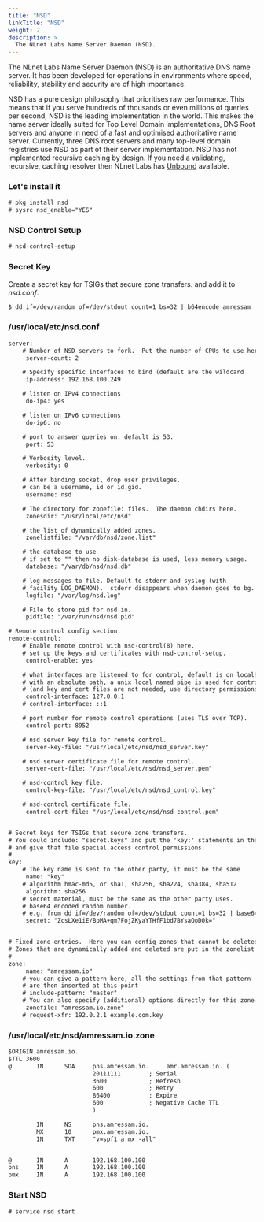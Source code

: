 ```yaml
---
title: "NSD"
linkTitle: "NSD"
weight: 2
description: >
  The NLnet Labs Name Server Daemon (NSD).
---
```

<!--
{{% pageinfo %}}
This is a placeholder page that shows you how to use this template site.
{{% /pageinfo %}}
-->

The NLnet Labs Name Server Daemon (NSD) is an authoritative DNS name server. It has been developed for operations in environments where speed, reliability, stability and security are of high importance.

NSD has a pure design philosophy that prioritises raw performance. This means that if you serve hundreds of thousands or even millions of queries per second, NSD is the leading implementation in the world. This makes the name server ideally suited for Top Level Domain implementations, DNS Root servers and anyone in need of a fast and optimised authoritative name server. Currently, three DNS root servers and many top-level domain registries use NSD as part of their server implementation. NSD has not implemented recursive caching by design. If you need a validating, recursive, caching resolver then NLnet Labs has [Unbound](https://www.nlnetlabs.nl/projects/unbound/about/) available.

### Let's install it
```html
# pkg install nsd
# sysrc nsd_enable="YES"
```
### NSD Control Setup
```html
# nsd-control-setup
```
### Secret Key
Create a secret key for TSIGs that secure zone transfers. and add it to *nsd.conf*.
```html
$ dd if=/dev/random of=/dev/stdout count=1 bs=32 | b64encode amressam
```
### /usr/local/etc/nsd.conf
```html
server:
	# Number of NSD servers to fork.  Put the number of CPUs to use here.
	 server-count: 2

	# Specify specific interfaces to bind (default are the wildcard
	 ip-address: 192.168.100.249

	# listen on IPv4 connections
	 do-ip4: yes

	# listen on IPv6 connections
	 do-ip6: no

	# port to answer queries on. default is 53.
	 port: 53

	# Verbosity level.
	 verbosity: 0

	# After binding socket, drop user privileges.
	# can be a username, id or id.gid.
	 username: nsd

	# The directory for zonefile: files.  The daemon chdirs here.
	 zonesdir: "/usr/local/etc/nsd"

	# the list of dynamically added zones.
	 zonelistfile: "/var/db/nsd/zone.list"

	# the database to use
	# if set to "" then no disk-database is used, less memory usage.
	 database: "/var/db/nsd/nsd.db"

	# log messages to file. Default to stderr and syslog (with
	# facility LOG_DAEMON).  stderr disappears when daemon goes to bg.
	 logfile: "/var/log/nsd.log"

	# File to store pid for nsd in.
	 pidfile: "/var/run/nsd/nsd.pid"

# Remote control config section. 
remote-control:
	# Enable remote control with nsd-control(8) here.
	# set up the keys and certificates with nsd-control-setup.
	 control-enable: yes

	# what interfaces are listened to for control, default is on localhost.
	# with an absolute path, a unix local named pipe is used for control
	# (and key and cert files are not needed, use directory permissions).
	 control-interface: 127.0.0.1
	# control-interface: ::1

	# port number for remote control operations (uses TLS over TCP).
	 control-port: 8952

	# nsd server key file for remote control.
	 server-key-file: "/usr/local/etc/nsd/nsd_server.key"

	# nsd server certificate file for remote control.
	 server-cert-file: "/usr/local/etc/nsd/nsd_server.pem"

	# nsd-control key file.
	 control-key-file: "/usr/local/etc/nsd/nsd_control.key"

	# nsd-control certificate file.
	 control-cert-file: "/usr/local/etc/nsd/nsd_control.pem"


# Secret keys for TSIGs that secure zone transfers.
# You could include: "secret.keys" and put the 'key:' statements in there,
# and give that file special access control permissions.
#
key:
	# The key name is sent to the other party, it must be the same
	 name: "key"
	# algorithm hmac-md5, or sha1, sha256, sha224, sha384, sha512
	 algorithm: sha256
	# secret material, must be the same as the other party uses.
	# base64 encoded random number.
	# e.g. from dd if=/dev/random of=/dev/stdout count=1 bs=32 | base64
	 secret: "ZcsLXe1iE/BpMA+qm7FojZKyaYTHfF1bd7BYsaOoD0k="


# Fixed zone entries.  Here you can config zones that cannot be deleted.
# Zones that are dynamically added and deleted are put in the zonelist file.
#
zone:
	 name: "amressam.io"
	# you can give a pattern here, all the settings from that pattern
	# are then inserted at this point
	# include-pattern: "master"
	# You can also specify (additional) options directly for this zone.
	 zonefile: "amressam.io.zone"
	# request-xfr: 192.0.2.1 example.com.key
```

### /usr/local/etc/nsd/amressam.io.zone
```html
$ORIGIN amressam.io.
$TTL 3600
@       IN      SOA     pns.amressam.io.     amr.amressam.io. (
                        20111111        ; Serial
                        3600            ; Refresh
                        600             ; Retry
                        86400           ; Expire
                        600             ; Negative Cache TTL
                        )

        IN      NS      pns.amressam.io.
        MX      10      pmx.amressam.io.
        IN      TXT     "v=spf1 a mx -all"


@       IN      A       192.168.100.100
pns     IN      A       192.168.100.100
pmx     IN      A       192.168.100.100
```

### Start NSD
```html
# service nsd start
```
